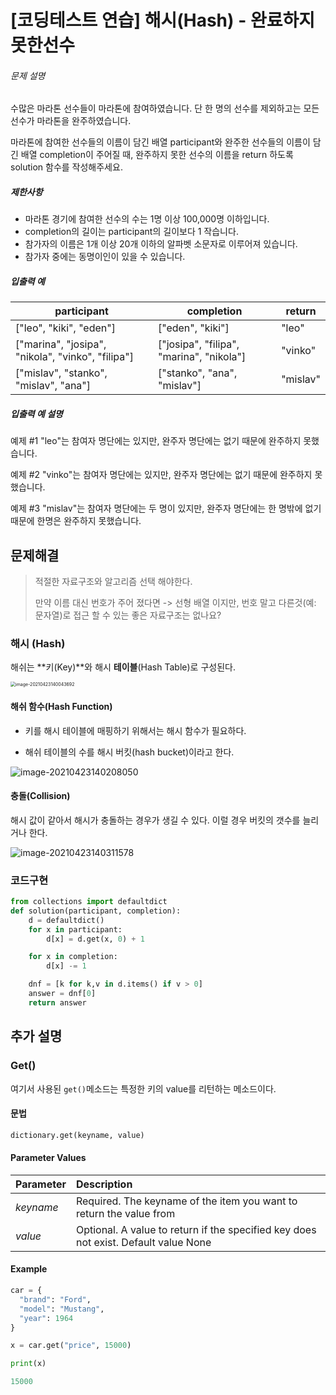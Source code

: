 # [코딩테스트 연습] 해시(Hash) - 완료하지 못한선수

###### 문제 설명

수많은 마라톤 선수들이 마라톤에 참여하였습니다. 단 한 명의 선수를 제외하고는 모든 선수가 마라톤을 완주하였습니다.

마라톤에 참여한 선수들의 이름이 담긴 배열 participant와 완주한 선수들의 이름이 담긴 배열 completion이 주어질 때, 완주하지 못한 선수의 이름을 return 하도록 solution 함수를 작성해주세요.

##### 제한사항

- 마라톤 경기에 참여한 선수의 수는 1명 이상 100,000명 이하입니다.
- completion의 길이는 participant의 길이보다 1 작습니다.
- 참가자의 이름은 1개 이상 20개 이하의 알파벳 소문자로 이루어져 있습니다.
- 참가자 중에는 동명이인이 있을 수 있습니다.

##### 입출력 예

| participant                                       | completion                               | return   |
| ------------------------------------------------- | ---------------------------------------- | -------- |
| ["leo", "kiki", "eden"]                           | ["eden", "kiki"]                         | "leo"    |
| ["marina", "josipa", "nikola", "vinko", "filipa"] | ["josipa", "filipa", "marina", "nikola"] | "vinko"  |
| ["mislav", "stanko", "mislav", "ana"]             | ["stanko", "ana", "mislav"]              | "mislav" |

##### 입출력 예 설명

예제 #1
"leo"는 참여자 명단에는 있지만, 완주자 명단에는 없기 때문에 완주하지 못했습니다.

예제 #2
"vinko"는 참여자 명단에는 있지만, 완주자 명단에는 없기 때문에 완주하지 못했습니다.

예제 #3
"mislav"는 참여자 명단에는 두 명이 있지만, 완주자 명단에는 한 명밖에 없기 때문에 한명은 완주하지 못했습니다.



## 문제해결

> 적절한 자료구조와 알고리즘 선택 해야한다.
>
> 만약 이름 대신 번호가 주어 졌다면 -> 선형 배열 이지만, 번호 말고 다른것(예: 문자열)로 접근 할 수 있는 좋은 자료구조는 없나요?



### 해시 (Hash)

해쉬는 **키(Key)**와 해시 **테이블**(Hash Table)로 구성된다.

<img src="https://tva1.sinaimg.cn/large/008i3skNgy1gptlcb3hxcj30md0fwmyi.jpg" alt="image-20210423140043692" style="zoom:50%;" />

#### 해쉬 함수(Hash Function)

+ 키를 해시 테이블에 매핑하기 위해서는 해시 함수가 필요하다.

+ 해쉬 테이블의 수를 해시 버킷(hash bucket)이라고 한다.

![image-20210423140208050](https://tva1.sinaimg.cn/large/008i3skNgy1gptldrnwjkj30rs0frtcc.jpg)



#### 충돌(Collision)

해시 값이 같아서 해시가 충돌하는 경우가 생길 수 있다. 이럴 경우 버킷의 갯수를 늘리거나 한다.

![image-20210423140311578](https://tva1.sinaimg.cn/large/008i3skNgy1gptlevhwnyj30q50fv0vs.jpg)



### 코드구현

```python
from collections import defaultdict
def solution(participant, completion):
    d = defaultdict()
    for x in participant:
        d[x] = d.get(x, 0) + 1

    for x in completion:
        d[x] -= 1

    dnf = [k for k,v in d.items() if v > 0]
    answer = dnf[0]
    return answer
```





## 추가 설명

### Get()

여기서 사용된 `get()`메소드는 특정한 키의 value를 리턴하는 메소드이다.

#### 문법

```python
dictionary.get(keyname, value)
```

#### Parameter Values

| Parameter | Description                                                  |
| :-------- | :----------------------------------------------------------- |
| *keyname* | Required. The keyname of the item you want to return the value from |
| *value*   | Optional. A value to return if the specified key does not exist. Default value None |

#### Example

```python
car = {
  "brand": "Ford",
  "model": "Mustang",
  "year": 1964
}

x = car.get("price", 15000)

print(x)
```

```python
15000
```

